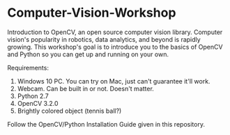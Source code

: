 # Computer-Vision-Workshop
Introduction to OpenCV, an open source computer vision library.  Computer vision's popularity in robotics, data analytics, and beyond is rapidly growing.  This workshop's goal is to introduce you to the basics of OpenCV and Python so you can get up and running on your own.

Requirements:
1.  Windows 10 PC.  You can try on Mac, just can't guarantee it'll work.
2.  Webcam.  Can be built in or not.  Doesn't matter.
3.  Python 2.7
4.  OpenCV 3.2.0
5.  Brightly colored object (tennis ball?)

Follow the OpenCV/Python Installation Guide given in this repository.
